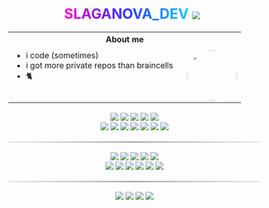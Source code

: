 <div align="center">

<h1 align="center">
  <span style="background: linear-gradient(to right, #ff00cc, #3333ff, #00ccff); -webkit-background-clip: text; background-clip: text; color: transparent; display: inline-block;">
    SLAGANOVA_DEV
  </span>
  <a href="https://">
    <img src="https://ziadoua.github.io/m3-Markdown-Badges/badges/Sponsor/sponsor2.svg" align="center" style="vertical-align: middle; margin-right: 10px;"/>
  </a>
</h1>
</div>

<table align="center" border="0" style="border: none; border-collapse: collapse;">
  <tr>
    <th colspan="2" style="text-align: center; padding-bottom: 10px;">About me</th>
  </tr>
  <tr>
    <td style="vertical-align: top; text-align: left; padding-right: 20px;">
      <ul style="margin-top: 0;">
        <li>i code (sometimes)</li>
        <li>i got more private repos than braincells</li>
        <li>🐈</li>
      </ul>
    </td>
    <td style="vertical-align: middle;">
      <img src="https://i.imgur.com/q7g0WMg.jpeg" width="100" style="border-radius: 50%;"/>
    </td>
  </tr>
</table>

<p align="center" style="margin: 20px 0;">
  <!-- Languages -->
  <a href="https://golang.org/"><img src="https://ziadoua.github.io/m3-Markdown-Badges/badges/Go/go3.svg" /></a>
  <a href="https://en.wikipedia.org/wiki/C_(programming_language)"><img src="https://ziadoua.github.io/m3-Markdown-Badges/badges/C/c3.svg" /></a>
  <a href="https://en.wikipedia.org/wiki/C%2B%2B"><img src="https://ziadoua.github.io/m3-Markdown-Badges/badges/C++/c++3.svg" /></a>
  <a href="https://en.wikipedia.org/wiki/C_Sharp_(programming_language)"><img src="https://ziadoua.github.io/m3-Markdown-Badges/badges/CSharp/csharp3.svg" /></a>
  <a href="https://www.python.org/"><img src="https://ziadoua.github.io/m3-Markdown-Badges/badges/Python/python3.svg" /></a><br>
  <a href="https://www.java.com/"><img src="https://ziadoua.github.io/m3-Markdown-Badges/badges/Java/java2.svg" /></a>
  <a href="https://fastapi.tiangolo.com/"><img src="https://ziadoua.github.io/m3-Markdown-Badges/badges/FastAPI/fastapi2.svg" /></a>
  <a href="https://flask.palletsprojects.com/en/stable/"><img src="https://ziadoua.github.io/m3-Markdown-Badges/badges/Flask/flask2.svg" /></a>
  <a href="https://developer.mozilla.org/en-US/docs/Web/JavaScript"><img src="https://ziadoua.github.io/m3-Markdown-Badges/badges/Javascript/javascript3.svg" /></a>
  <a href="https://nodejs.org/"><img src="https://ziadoua.github.io/m3-Markdown-Badges/badges/NodeJS/nodejs3.svg" /></a>
  <a href="https://developer.mozilla.org/en-US/docs/Web/HTML"><img src="https://ziadoua.github.io/m3-Markdown-Badges/badges/HTML/html3.svg" /></a>
  <a href="https://developer.mozilla.org/en-US/docs/Web/CSS"><img src="https://ziadoua.github.io/m3-Markdown-Badges/badges/CSS/css3.svg" /></a>
</p>

<hr style="border: 0; height: 1px; background: #333; background-image: linear-gradient(to right, #ccc, #333, #ccc); margin: 20px 0;">

<p align="center" style="margin: 20px 0;">
  <!-- OS & Tools -->
  <a href="https://www.microsoft.com/windows"><img src="https://ziadoua.github.io/m3-Markdown-Badges/badges/Windows11/windows113.svg" /></a>
  <a href="https://www.android.com/"><img src="https://ziadoua.github.io/m3-Markdown-Badges/badges/Android/android3.svg" /></a>
  <a href="https://www.debian.org"><img src="https://ziadoua.github.io/m3-Markdown-Badges/badges/Debian/debian3.svg" /></a>
  <a href="https://www.archlinux.org"><img src="https://ziadoua.github.io/m3-Markdown-Badges/badges/Arch/arch3.svg" /></a>
  <a href="https://ubuntu.com/"><img src="https://ziadoua.github.io/m3-Markdown-Badges/badges/Ubuntu/ubuntu3.svg" /></a><br>
  <a href="https://www.adobe.com/ru/products/photoshop.html"><img src="https://ziadoua.github.io/m3-Markdown-Badges/badges/Photoshop/photoshop2.svg" /></a>
  <a href="https://www.image-line.com/"><img src="https://ziadoua.github.io/m3-Markdown-Badges/badges/FLStudio/flstudio2.svg" /></a>
  <a href="https://www.docker.com/"><img src="https://ziadoua.github.io/m3-Markdown-Badges/badges/Docker/docker3.svg" /></a>
  <a href="https://www.cloudflare.com"><img src="https://ziadoua.github.io/m3-Markdown-Badges/badges/Cloudflare/cloudflare3.svg" /></a>
  <a href="https://www.nginx.com"><img src="https://ziadoua.github.io/m3-Markdown-Badges/badges/NGINX/nginx3.svg" /></a>
  <a href="https://code.visualstudio.com/"><img src="https://ziadoua.github.io/m3-Markdown-Badges/badges/VisualStudioCode/visualstudiocode3.svg" /></a>
</p>

<hr style="border: 0; height: 1px; background: #333; background-image: linear-gradient(to right, #ccc, #333, #ccc); margin: 20px 0;">

<p align="center" style="margin: 20px 0;">
  <!-- Social -->
  <a href="https://github.com/slaganova"><img src="https://ziadoua.github.io/m3-Markdown-Badges/badges/Github/github3.svg" /></a>
  <a href="https://discord.com/users/1247181304194400269"><img src="https://ziadoua.github.io/m3-Markdown-Badges/badges/Discord/discord3.svg" /></a>
  <a href="https://t.me/nowerix"><img src="https://ziadoua.github.io/m3-Markdown-Badges/badges/Telegram/telegram3.svg" /></a>
  <a href="mailto:root@wexoria.ru"><img src="https://ziadoua.github.io/m3-Markdown-Badges/badges/Mail/mail3.svg" /></a>
</p>
